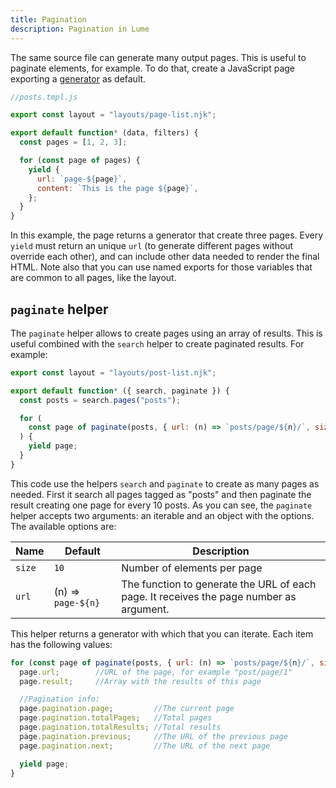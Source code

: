 ```yaml
---
title: Pagination
description: Pagination in Lume
---
```


The same source file can generate many output pages. This is useful to paginate
elements, for example. To do that, create a JavaScript page exporting a
[generator](https://developer.mozilla.org/en-US/docs/Web/JavaScript/Guide/Iterators_and_Generators)
as default.

```js
//posts.tmpl.js

export const layout = "layouts/page-list.njk";

export default function* (data, filters) {
  const pages = [1, 2, 3];

  for (const page of pages) {
    yield {
      url: `page-${page}`,
      content: `This is the page ${page}`,
    };
  }
}
```

In this example, the page returns a generator that create three pages. Every
`yield` must return an unique `url` (to generate different pages without
override each other), and can include other data needed to render the final
HTML. Note also that you can use named exports for those variables that are
common to all pages, like the layout.

## `paginate` helper

The `paginate` helper allows to create pages using an array of results. This is
useful combined with the `search` helper to create paginated results. For
example:

```js
export const layout = "layouts/post-list.njk";

export default function* ({ search, paginate }) {
  const posts = search.pages("posts");

  for (
    const page of paginate(posts, { url: (n) => `posts/page/${n}/`, size: 10 })
  ) {
    yield page;
  }
}
```

This code use the helpers `search` and `paginate` to create as many pages as
needed. First it search all pages tagged as "posts" and then paginate the result
creating one page for every 10 posts. As you can see, the `paginate` helper
accepts two arguments: an iterable and an object with the options. The available
options are:

| Name   | Default            | Description                                                                             |
| ------ | ------------------ | --------------------------------------------------------------------------------------- |
| `size` | `10`               | Number of elements per page                                                             |
| `url`  | (n) => `page-${n}` | The function to generate the URL of each page. It receives the page number as argument. |

This helper returns a generator with which that you can iterate. Each item has
the following values:

```js
for (const page of paginate(posts, { url: (n) => `posts/page/${n}/`, size: 10 })) {
  page.url;        //URL of the page, for example "post/page/1"
  page.result;     //Array with the results of this page

  //Pagination info:
  page.pagination.page;         //The current page
  page.pagination.totalPages;   //Total pages
  page.pagination.totalResults; //Total results
  page.pagination.previous;     //The URL of the previous page
  page.pagination.next;         //The URL of the next page

  yield page;
}
```
